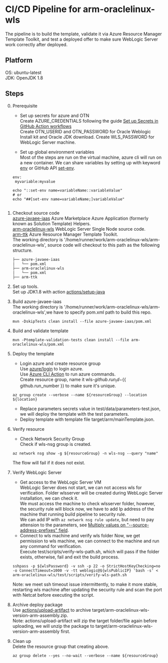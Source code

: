 # CI/CD Pipeline for arm-oraclelinux-wls
The pipeline is to build the template, validate it via Azure Resource Manager Template Toolkit, and test a deployed offer to make sure WebLogic Server work correctly after deployed.

## Platform
OS: ubuntu-latest  
JDK: OpenJDK 1.8

## Steps

0. Prerequisite
   * Set up secrets for azure and OTN  
   Create AZURE_CREDENTIALS following the guide [Set up Secrets in GitHub Action workflows](https://github.com/Azure/actions-workflow-samples/blob/master/assets/create-secrets-for-GitHub-workflows.md)  
   Create OTN_USERID and OTN_PASSWORD for Oracle Weblogic Install kit and Oracle JDK download.
   Create WLS_PASSWORD for WebLogic Server machine.

   * Set up global environment variables  
   Most of the steps are run on the virtual machine, azure cli will run on a new container. We can share variables by setting up with keyword [env](https://help.github.com/en/actions/configuring-and-managing-workflows/using-environment-variables) or GitHub API [set-env](https://help.github.com/en/actions/reference/development-tools-for-github-actions#set-an-environment-variable-set-env).
   ```
   env:
    myvariable:myvalue

   echo "::set-env name=variableName::variableValue"
   # or
   echo "##[set-env name=variableName;]variableValue"


1. Checkout source code  
   [azure-javaee-iaas](https://github.com/azure/aazure-javaee-iaas) Azure Marketplace Azure Application (formerly known as Solution Template) Helpers.  
   [arm-oraclelinux-wls](https://github.com/wls-eng/arm-oraclelinux-wls) WebLogic Server Single Node source code.  
   [arm-ttk](https://github.com/azure/arm-ttk) Azure Resource Manager Template Toolkit.  
   The working directory is '/home/runner/work/arm-oraclelinux-wls/arm-oraclelinux-wls', source code will checkout to this path as the following structure.
   ```
   ├── azure-javaee-iaas
   |   └── pom.xml
   ├── arm-oraclelinux-wls
   |   └── pom.xml
   ├── arm-ttk
   ```

2. Set up tools.  
   Set up JDK1.8 with action [actions/setup-java](https://github.com/marketplace/actions/setup-java-jdk)

3. Build azure-javaee-iaas  
   The working directory is '/home/runner/work/arm-oraclelinux-wls/arm-oraclelinux-wls',we have to specify pom.xml path to build this repo.
   ```
   mvn -DskipTests clean install --file azure-javaee-iaas/pom.xml
   ```

4. Build and validate template
   ```
   mvn -Ptemplate-validation-tests clean install --file arm-oraclelinux-wls/pom.xml
   ```

5. Deploy the template  
   * Login azure and create resource group   
   Use [azure/login](https://github.com/marketplace/actions/azure-login) to login azure.  
   Use [Azure CLI Action](https://github.com/marketplace/actions/azure-cli-action) to run azure commands.  
   Create resource group, name it wls-${{ github.run_id }}-${{ github.run_number }} to make sure it's unique.  
   ```
   az group create --verbose --name ${resourceGroup} --location ${location}
   ```
   * Replace parameters secrets value in test/data/parameters-test.json, we will deploy the template with the test parameters.
   * Deploy template with template file target/arm/mainTemplate.json.

6. Verify resource  
   * Check Network Security Group  
   Check if wls-nsg group is created. 
   ```
   az network nsg show -g ${resourceGroup} -n wls-nsg --query "name"
   ```
   The flow will fail if it does not exist.

7. Verify WebLogic Server  
   * Get access to the WebLogic Server VM  
   WebLogic Server does not start, we can not access wls for verification. Folder wlsserver will be created during WebLogic Server installation, we can check it.  
   We must access the machine to check wlsserver folder, however, the security rule will block now, we have to add Ip address of the machine that running build pipeline to security rule.  
   We can add IP with `az network nsg rule update`, but need to pay attension to the parameters, see [Multiply values on "--source-address-prefixes" field](https://github.com/Azure/azure-cli/issues/7439).  
   * Connect to wls machine and verify wls folder
   Now, we get permission to wls machine, we can connect to the machine and run any command for verification.  
   Execute test/scripts/verify-wls-path.sh, which will pass if the folder exists, otherwise, fail and exit the build process.
   ```
   sshpass -p ${wlsPassword} -v ssh -p 22 -o StrictHostKeyChecking=no -o ConnectTimeout=1000 -v -tt weblogic@${wlsPublicIP} 'bash -s' < arm-oraclelinux-wls/test/scripts/verify-wls-path.sh
   ```
   Note: we meet ssh timeout issue intermittently, to make it more stable, restarting wls machine after updating the security rule and scan the port with Netcat before executing the script.

8. Archive deploy package  
   Use [actions/upload-artifact](https://github.com/marketplace/actions/upload-artifact) to archive target/arm-oraclelinux-wls-version-arm-assembly.zip.  
   Note: actions/upload-artifact will zip the target folder/file again before uploading, we will unzip the package to target/arm-oraclelinux-wls-version-arm-assembly first.

9. Clean up  
   Delete the resource group that creating above.
   ```
   az group delete --yes --no-wait --verbose --name ${resourceGroup}
   ```


